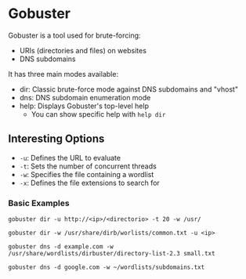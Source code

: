 # Gobuster

Gobuster is a tool used for brute-forcing:
- URIs (directories and files) on websites
- DNS subdomains

It has three main modes available:
- dir: Classic brute-force mode against DNS subdomains and "vhost"
- dns: DNS subdomain enumeration mode
- help: Displays Gobuster's top-level help
  - You can show specific help with `help dir`

## Interesting Options

- `-u`: Defines the URL to evaluate
- `-t`: Sets the number of concurrent threads
- `-w`: Specifies the file containing a wordlist
- `-x`: Defines the file extensions to search for

### Basic Examples

```shell
gobuster dir -u http://<ip>/<directorio> -t 20 -w /usr/

gobuster dir -w /usr/share/dirb/worlists/common.txt -u <ip>

gobuster dns -d example.com -w /usr/share/wordlists/dirbuster/directory-list-2.3 small.txt

gobuster dns -d google.com -w ~/wordlists/subdomains.txt
```

